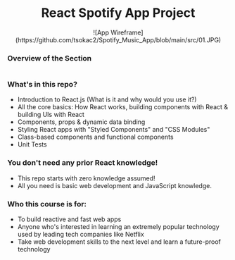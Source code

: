 <h1 align="center">React Spotify App Project</h1>

<div align="center">![App Wireframe](https://github.com/tsokac2/Spotify_Music_App/blob/main/src/01.JPG)</div>

### Overview of the Section


#
### What's in this repo?
- Introduction to React.js (What is it and why would you use it?)
- All the core basics: How React works, building components with React & building UIs with React
- Components, props & dynamic data binding
- Styling React apps with "Styled Components" and "CSS Modules"
- Class-based components and functional components
- Unit Tests

### You don't need any prior React knowledge!
- This repo starts with zero knowledge assumed!
- All you need is basic web development and JavaScript knowledge.

### Who this course is for:
- To build reactive and fast web apps
- Anyone who's interested in learning an extremely popular technology used by leading tech companies like Netflix
- Take web development skills to the next level and learn a future-proof technology